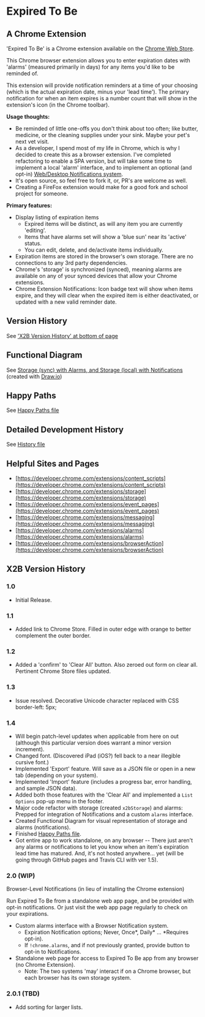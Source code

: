 # Expired To Be

## A Chrome Extension

'Expired To Be' is a Chrome extension available on the [Chrome Web Store](https://chrome.google.com/webstore/detail/expired-to-be/kamjiblbgmiobifooelpmlkojmadmcan).

This Chrome browser extension allows you to enter expiration dates with 'alarms' (measured primarily in days) for any items you'd like to be reminded of.

This extension will provide notification reminders at a time of your choosing (which is the actual expiration date, minus your 'lead time'). The primary notification for when an item expires is a number count that will show in the extension's icon (in the Chrome toolbar).

**Usage thoughts:**

  - Be reminded of little one-offs you don't think about too often; like butter, medicine, or the cleaning supplies under your sink. Maybe your pet's next vet visit.
  - As a developer, I spend most of my life in Chrome, which is why I decided to create this as a browser extension. I've completed refactoring to enable a SPA version, but will take some time to implement a local 'alarm' interface, and to implement an optional (and opt-in) [Web/Desktop Notifications system](https://developer.mozilla.org/en-US/docs/Web/API/notification).
  - It's open source, so feel free to fork it, or, PR's are welcome as well.
  - Creating a FireFox extension would make for a good fork and school project for someone.

**Primary features:**

  - Display listing of expiration items
  	+ Expired items will be distinct, as will any item you are currently 'editing'.
  	+ Items that have alarms set will show a 'blue sun' near its 'active' status.
  	+ You can edit, delete, and de/activate items individually.
  - Expiration items are stored in the browser's own storage. There are no connections to any 3rd party dependencies.
  - Chrome's 'storage' is synchronized (synced), meaning alarms are available on any of your synced devices that allow your Chrome extensions.
  - Chrome Extension Notifications: Icon badge text will show when items expire, and they will clear when the expired item is either deactivated, or updated with a new valid reminder date.

## Version History

See ['X2B Version History' at bottom of page](#x2b-version-history)

## Functional Diagram

See [Storage (sync) with Alarms, and Storage (local) with Notifications](https://www.draw.io/?lightbox=1&highlight=0000ff&edit=_blank&layers=1&nav=1&title=expired-to-be.xml#Uhttps%3A%2F%2Fdrive.google.com%2Fuc%3Fid%3D1mTxbVo9d5hfpxvEPvz_4I65Cb0YU3LUG%26export%3Ddownload) (created with [Draw.io](https://www.draw.io/))

## Happy Paths

See [Happy Paths file](assets/x2b-happy-paths.md)

## Detailed Development History

See [History file](history.md)

## Helpful Sites and Pages

  * [https://developer.chrome.com/extensions/content_scripts](https://developer.chrome.com/extensions/content_scripts)
  * [https://developer.chrome.com/extensions/storage](https://developer.chrome.com/extensions/storage)
  * [https://developer.chrome.com/extensions/event_pages](https://developer.chrome.com/extensions/event_pages)
  * [https://developer.chrome.com/extensions/messaging](https://developer.chrome.com/extensions/messaging)
  * [https://developer.chrome.com/extensions/alarms](https://developer.chrome.com/extensions/alarms)
  * [https://developer.chrome.com/extensions/browserAction](https://developer.chrome.com/extensions/browserAction)

## X2B Version History

### 1.0

  - Initial Release.

### 1.1

  - Added link to Chrome Store. Filled in outer edge with orange to better complement the outer border.
 
### 1.2
 
  - Added a 'confirm' to 'Clear All' button. Also zeroed out form on clear all. Pertinent Chrome Store files updated.

### 1.3

  - Issue resolved. Decorative Unicode character replaced with CSS border-left: 5px;

### 1.4

  - Will begin patch-level updates when applicable from here on out (although this particular version does warrant a minor version increment).
  - Changed font. (Discovered iPad (iOS?) fell back to a near illegible cursive font.)
  - Implemented 'Export' feature. Will save as a JSON file or open in a new tab (depending on your system).
  - Implemented 'Import' feature (includes a progress bar, error handling, and sample JSON data).
  - Added both those features with the 'Clear All' and implemented a `List Options` pop-up menu in the footer.
  - Major code refactor with storage (created `x2bStorage`) and alarms: Prepped for integration of Notifications and a custom `alarms` interface.
  - Created Functional Diagram for visual representation of storage and alarms (notifications).
  - Finished [Happy Paths file](assets/x2b-happy-paths.md).
  - Got entire app to work standalone, on any browser -- There just aren't any alarms or notifications to let you know when an item's expiration lead time has matured. And, it's not hosted anywhere... yet (will be going through GitHub pages and Travis CLI with ver 1.5).

### 2.0 (WIP)

Browser-Level Notifications (in lieu of installing the Chrome extension)

Run Expired To Be from a standalone web app page, and be provided with opt-in notifications. Or just visit the web app page regularly to check on your expirations.

  - Custom alarms interface with a Browser Notification system.
    - Expiration Notification options; Never, Once*, Daily* ... *Requires opt-in).
    - If `!chrome.alarms`, and if not previously granted, provide button to opt-in to Notifications.
  - Standalone web page for access to Expired To Be app from any browser (no Chrome Extension).
    - Note: The two systems 'may' interact if on a Chrome browser, but each browser has its own storage system.

### 2.0.1 (TBD)

  - Add sorting for larger lists.
